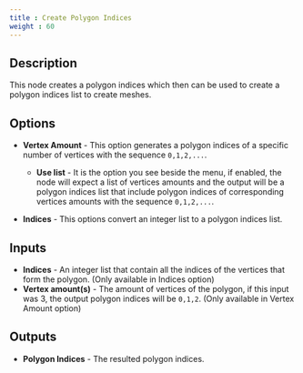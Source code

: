 ```yaml
---
title : Create Polygon Indices
weight : 60
---
```


## Description

This node creates a polygon indices which then can be used to create a
polygon indices list to create meshes.

## Options

- **Vertex Amount** - This option generates a polygon indices of a
        specific number of vertices with the sequence `0,1,2,...`.

    - **Use list** - It is the option you see beside the menu, if
        enabled, the node will expect a list of vertices amounts and
        the output will be a polygon indices list that include
        polygon indices of corresponding vertices amounts with the
        sequence `0,1,2,...`.

- **Indices** - This options convert an integer list to a polygon
    indices list.

## Inputs

- **Indices** - An integer list that contain all the indices of the
    vertices that form the polygon. (Only available in Indices option)
- **Vertex amount(s)** - The amount of vertices of the polygon, if
    this input was 3, the output polygon indices will be `0,1,2`. (Only
    available in Vertex Amount option)

## Outputs

- **Polygon Indices** - The resulted polygon indices.
